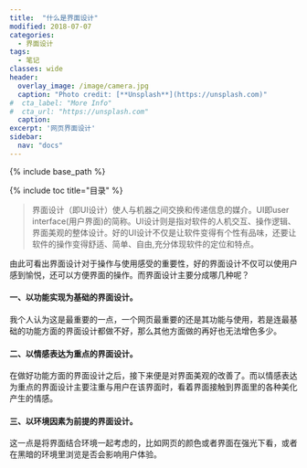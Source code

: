 ```yaml
---
title:  "什么是界面设计"
modified: 2018-07-07 
categories: 
  - 界面设计
tags:
  - 笔记  
classes: wide
header:
  overlay_image: /image/camera.jpg 
  caption: "Photo credit: [**Unsplash**](https://unsplash.com)"
#  cta_label: "More Info" 
#  cta_url: "https://unsplash.com"
  caption:
excerpt: '网页界面设计'
sidebar:
  nav: "docs"
---
```

 
{% include base_path %}
 
{% include toc title="目录" %}

 

>界面设计（即UI设计）使人与机器之间交换和传递信息的媒介。UI即user interface(用户界面)的简称。UI设计则是指对软件的人机交互、操作逻辑、界面美观的整体设计。好的UI设计不仅是让软件变得有个性有品味，还要让软件的操作变得舒适、简单、自由,充分体现软件的定位和特点。

由此可看出界面设计对于操作与使用感受的重要性，好的界面设计不仅可以使用户感到愉悦，还可以方便界面的操作。而界面设计主要分成哪几种呢？

#### 一、以功能实现为基础的界面设计。

我个人认为这是最重要的一点，一个网页最重要的还是其功能与使用，若是连最基础的功能方面的界面设计都做不好，那么其他方面做的再好也无法增色多少。

#### 二、以情感表达为重点的界面设计。

在做好功能方面的界面设计之后，接下来便是对界面美观的改善了。而以情感表达为重点的界面设计主要注重与用户在该界面时，看着界面接触到界面里的各种美化产生的情感。

#### 三、以环境因素为前提的界面设计。

这一点是将界面结合环境一起考虑的，比如网页的颜色或者界面在强光下看，或者在黑暗的环境里浏览是否会影响用户体验。
